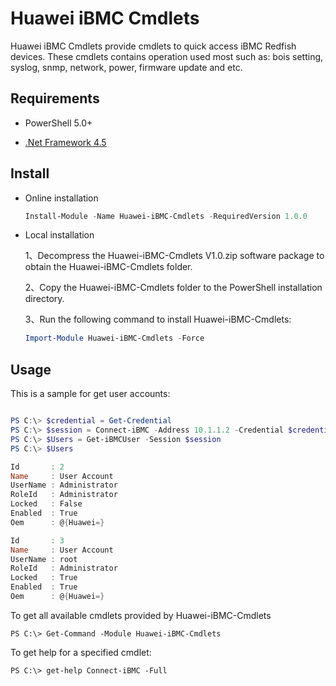 # Huawei iBMC Cmdlets

Huawei iBMC Cmdlets provide cmdlets to quick access iBMC Redfish devices.
These cmdlets contains operation used most such as: bois setting, syslog, snmp, network, power, firmware update and etc.


## Requirements

- PowerShell 5.0+

- [.Net Framework 4.5](http://www.microsoft.com/en-us/download/details.aspx?id=30653)


## Install

- Online installation 
  ```powershell
  Install-Module -Name Huawei-iBMC-Cmdlets -RequiredVersion 1.0.0
  ```
- Local installation

  1、Decompress the Huawei-iBMC-Cmdlets V1.0.zip software package to obtain the Huawei-iBMC-Cmdlets folder.

  2、Copy the Huawei-iBMC-Cmdlets folder to the PowerShell installation directory.

  3、Run the following command to install Huawei-iBMC-Cmdlets:

  ```powershell
  Import-Module Huawei-iBMC-Cmdlets -Force
  ```

## Usage

This is a sample for get user accounts:

```powershell

PS C:\> $credential = Get-Credential
PS C:\> $session = Connect-iBMC -Address 10.1.1.2 -Credential $credential -TrustCert
PS C:\> $Users = Get-iBMCUser -Session $session
PS C:\> $Users

Id       : 2
Name     : User Account
UserName : Administrator
RoleId   : Administrator
Locked   : False
Enabled  : True
Oem      : @{Huawei=}

Id       : 3
Name     : User Account
UserName : root
RoleId   : Administrator
Locked   : True
Enabled  : True
Oem      : @{Huawei=}

```

To get all available cmdlets provided by Huawei-iBMC-Cmdlets

```
PS C:\> Get-Command -Module Huawei-iBMC-Cmdlets
```


To get help for a specified cmdlet:

```
PS C:\> get-help Connect-iBMC -Full
```

